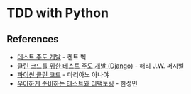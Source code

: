# TDD with Python

## References

- [테스트 주도 개발](https://www.aladin.co.kr/shop/wproduct.aspx?ISBN=9788966261024) - 켄트 벡
- [클린 코드를 위한 테스트 주도 개발 (Django)](https://www.aladin.co.kr/shop/wproduct.aspx?ISBN=9788994774916) - 해리 J.W. 퍼시벌
- [파이썬 클린 코드](https://www.aladin.co.kr/shop/wproduct.aspx?ISBN=9791161340463) - 마리아노 아나야
- [우아하게 준비하는 테스트와 리팩토링](https://youtu.be/S5SY2pkmOy0) - 한성민
